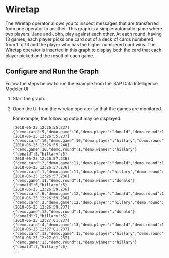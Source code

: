 <!-- loio1cbd846dfec24a5b8ecce4fa07100bd4 -->

# Wiretap

The Wiretap operator allows you to inspect messages that are transferred from one operator to another. This graph is a simple automatic game where two players, Jane and John, play against each other. At each round, having 13 games, each player picks one card out of a deck of cards numbered from 1 to 13 and the player who has the higher numbered card wins. The Wiretap operator is inserted in this graph to display both the card that each player picked and the result of each game.



<a name="loio1cbd846dfec24a5b8ecce4fa07100bd4__section_r3z_hyt_w2b"/>

## Configure and Run the Graph

Follow the steps below to run the example from the SAP Data Intelligence Modeler UI:

1.  Start the graph.
2.  Open the UI from the wiretap operator so that the games are monitored.

    For example, the following output may be displayed:

    ```
    [2018-06-25 12:26:55.237] {"demo.card":5,"demo.game":10,"demo.player":"donald","demo.round":1}
    [2018-06-25 12:26:55.237] {"demo.card":10,"demo.game":10,"demo.player":"hillary","demo.round":1}
    [2018-06-25 12:26:55.240] {"demo.game":10,"demo.round":1,"demo.winner":"hillary"}{"donald":5,"hillary":5}
    [2018-06-25 12:26:57.236] {"demo.card":2,"demo.game":11,"demo.player":"donald","demo.round":1}
    [2018-06-25 12:26:57.236] {"demo.card":1,"demo.game":11,"demo.player":"hillary","demo.round":1}
    [2018-06-25 12:26:57.236] {"demo.game":11,"demo.round":1,"demo.winner":"donald"}{"donald":6,"hillary":5}
    [2018-06-25 12:26:59.236] {"demo.card":6,"demo.game":12,"demo.player":"donald","demo.round":1}
    [2018-06-25 12:26:59.236] {"demo.card":2,"demo.game":12,"demo.player":"hillary","demo.round":1}
    [2018-06-25 12:26:59.237] {"demo.game":12,"demo.round":1,"demo.winner":"donald"}{"donald":7,"hillary":5}
    [2018-06-25 12:27:01.237] {"demo.card":4,"demo.game":13,"demo.player":"donald","demo.round":1}
    [2018-06-25 12:27:01.237] {"demo.card":12,"demo.game":13,"demo.player":"hillary","demo.round":1}
    [2018-06-25 12:27:01.237] {"demo.game":13,"demo.round":1,"demo.winner":"hillary"}{"donald":7,"hillary":6}
    ...
    ```


